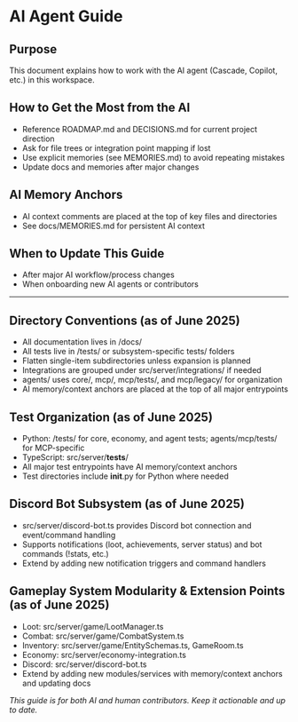 # AI Agent Guide

## Purpose
This document explains how to work with the AI agent (Cascade, Copilot, etc.) in this workspace.

## How to Get the Most from the AI
- Reference ROADMAP.md and DECISIONS.md for current project direction
- Ask for file trees or integration point mapping if lost
- Use explicit memories (see MEMORIES.md) to avoid repeating mistakes
- Update docs and memories after major changes

## AI Memory Anchors
- AI context comments are placed at the top of key files and directories
- See docs/MEMORIES.md for persistent AI context

## When to Update This Guide
- After major AI workflow/process changes
- When onboarding new AI agents or contributors

---

## Directory Conventions (as of June 2025)
- All documentation lives in /docs/
- All tests live in /tests/ or subsystem-specific tests/ folders
- Flatten single-item subdirectories unless expansion is planned
- Integrations are grouped under src/server/integrations/ if needed
- agents/ uses core/, mcp/, mcp/tests/, and mcp/legacy/ for organization
- AI memory/context anchors are placed at the top of all major entrypoints

## Test Organization (as of June 2025)
- Python: /tests/ for core, economy, and agent tests; agents/mcp/tests/ for MCP-specific
- TypeScript: src/server/__tests__/
- All major test entrypoints have AI memory/context anchors
- Test directories include __init__.py for Python where needed

## Discord Bot Subsystem (as of June 2025)
- src/server/discord-bot.ts provides Discord bot connection and event/command handling
- Supports notifications (loot, achievements, server status) and bot commands (!stats, etc.)
- Extend by adding new notification triggers and command handlers

## Gameplay System Modularity & Extension Points (as of June 2025)
- Loot: src/server/game/LootManager.ts
- Combat: src/server/game/CombatSystem.ts
- Inventory: src/server/game/EntitySchemas.ts, GameRoom.ts
- Economy: src/server/economy-integration.ts
- Discord: src/server/discord-bot.ts
- Extend by adding new modules/services with memory/context anchors and updating docs

*This guide is for both AI and human contributors. Keep it actionable and up to date.*
